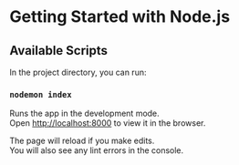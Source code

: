 # Getting Started with Node.js


## Available Scripts

In the project directory, you can run:

### `nodemon index`

Runs the app in the development mode.\
Open [http://localhost:8000](http://localhost:8000) to view it in the browser.

The page will reload if you make edits.\
You will also see any lint errors in the console.
